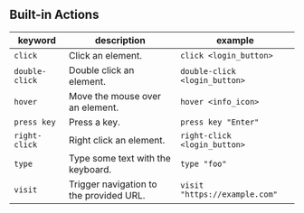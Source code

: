 ## Built-in Actions

| keyword        | description                             | example                       |
| -------------- | --------------------------------------- | ----------------------------- |
| `click`        | Click an element.                       | `click <login_button>`        |
| `double-click` | Double click an element.                | `double-click <login_button>` |
| `hover`        | Move the mouse over an element.         | `hover <info_icon>`           |
| `press key`    | Press a key.                            | `press key "Enter"`           |
| `right-click`  | Right click an element.                 | `right-click <login_button>`  |
| `type`         | Type some text with the keyboard.       | `type "foo"`                  |
| `visit`        | Trigger navigation to the provided URL. | `visit "https://example.com"` |
